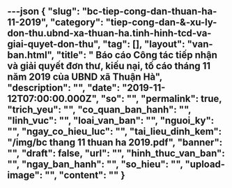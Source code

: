 ---json
{
    "slug": "bc-tiep-cong-dan-thuan-ha-11-2019",
    "category": "tiep-cong-dan-&-xu-ly-don-thu.ubnd-xa-thuan-ha.tinh-hinh-tcd-va-giai-quyet-don-thu",
    "tag": [],
    "layout": "van-ban.html",
    "title": " Báo cáo Công tác tiếp nhận và giải quyết đơn thư, kiếu nại, tố cáo tháng 11 năm 2019 của UBND xã Thuận Hà",
    "description": "",
    "date": "2019-11-12T07:00:00.000Z",
    "so": "",
    "permalink": true,
    "trich_yeu": "",
    "co_quan_ban_hanh": "",
    "linh_vuc": "",
    "loai_van_ban": "",
    "nguoi_ky": "",
    "ngay_co_hieu_luc": "",
    "tai_lieu_dinh_kem": "/img/bc thang 11 thuan ha 2019.pdf",
    "banner": "",
    "draft": false,
    "url": "",
    "hinh_thuc_van_ban": "",
    "ngay_ban_hanh": "",
    "so_hieu": "",
    "upload-image": "",
    "__content__": ""
}
---
